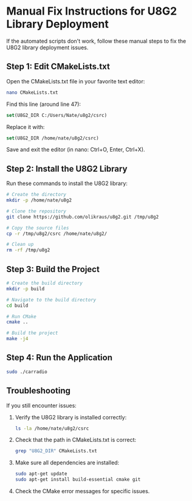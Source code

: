 # Manual Fix Instructions for U8G2 Library Deployment

If the automated scripts don't work, follow these manual steps to fix the U8G2 library deployment issues.

## Step 1: Edit CMakeLists.txt

Open the CMakeLists.txt file in your favorite text editor:

```bash
nano CMakeLists.txt
```

Find this line (around line 47):

```cmake
set(U8G2_DIR C:/Users/Nate/u8g2/csrc)
```

Replace it with:

```cmake
set(U8G2_DIR /home/nate/u8g2/csrc)
```

Save and exit the editor (in nano: Ctrl+O, Enter, Ctrl+X).

## Step 2: Install the U8G2 Library

Run these commands to install the U8G2 library:

```bash
# Create the directory
mkdir -p /home/nate/u8g2

# Clone the repository
git clone https://github.com/olikraus/u8g2.git /tmp/u8g2

# Copy the source files
cp -r /tmp/u8g2/csrc /home/nate/u8g2/

# Clean up
rm -rf /tmp/u8g2
```

## Step 3: Build the Project

```bash
# Create the build directory
mkdir -p build

# Navigate to the build directory
cd build

# Run CMake
cmake ..

# Build the project
make -j4
```

## Step 4: Run the Application

```bash
sudo ./carradio
```

## Troubleshooting

If you still encounter issues:

1. Verify the U8G2 library is installed correctly:
   ```bash
   ls -la /home/nate/u8g2/csrc
   ```

2. Check that the path in CMakeLists.txt is correct:
   ```bash
   grep "U8G2_DIR" CMakeLists.txt
   ```

3. Make sure all dependencies are installed:
   ```bash
   sudo apt-get update
   sudo apt-get install build-essential cmake git
   ```

4. Check the CMake error messages for specific issues.
